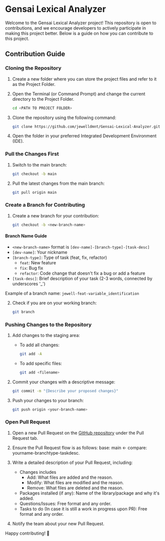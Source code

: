# Gensai Lexical Analyzer

Welcome to the Gensai Lexical Analyzer project! This repository is open to contributions, and we encourage developers to actively participate in making this project better. Below is a guide on how you can contribute to this project.

## Contribution Guide

### Cloning the Repository

1. Create a new folder where you can store the project files and refer to it as the Project Folder.

2. Open the Terminal (or Command Prompt) and change the current directory to the Project Folder.
    ```bash
    cd <PATH TO PROJECT FOLDER>
    ```

3. Clone the repository using the following command:
    ```bash
    git clone https://github.com/jewelldmnt/Gensai-Lexical-Analyzer.git
    ```

4. Open the folder in your preferred Integrated Development Environment (IDE).

### Pull the Changes First

1. Switch to the main branch:
    ```bash
    git checkout -b main
    ```

2. Pull the latest changes from the main branch:
    ```bash
    git pull origin main
    ```

### Create a Branch for Contributing

1. Create a new branch for your contribution:
    ```bash
    git checkout -b <new-branch-name>
    ```

#### Branch Name Guide
- `<new-branch-name>` format is `[dev-name]-[branch-type]-[task-desc]`
- `[dev-name]`: Your nickname
- `[branch-type]`: Type of task (feat, fix, refactor)
  - `feat`: New feature
  - `fix`: Bug fix
  - `refactor`: Code change that doesn't fix a bug or add a feature
- `[task-desc]`: Brief description of your task (2-3 words, connected by underscores '_')

Example of a branch name: `jewell-feat-variable_identification`

2. Check if you are on your working branch:
    ```bash
    git branch
    ```

### Pushing Changes to the Repository

1. Add changes to the staging area:
    - To add all changes:
      ```bash
      git add -A
      ```
    - To add specific files:
      ```bash
      git add <filename>
      ```

2. Commit your changes with a descriptive message:
    ```bash
    git commit -m "{Describe your proposed changes}"
    ```

3. Push your changes to your branch:
    ```bash
    git push origin <your-branch-name>
    ```

### Open Pull Request

1. Open a new Pull Request on the [GitHub repository](https://github.com/jewelldmnt/Gensai-Lexical-Analyzer) under the Pull Request tab.

2. Ensure the Pull Request flow is as follows: base: main <- compare: yourname-branchtype-taskdesc.

3. Write a detailed description of your Pull Request, including:
   - Changes includes
     - Add: What files are added and the reason.
     - Modify: What files are modified and the reason.
     - Remove: What files are deleted and the reason.
   - Packages installed (if any): Name of the library/package and why it's added.
   - Questions/Issues: Free format and any order.
   - Tasks to do (In case it is still a work in progress upon PR): Free format and any order.

4. Notify the team about your new Pull Request.

Happy contributing! 🚀
